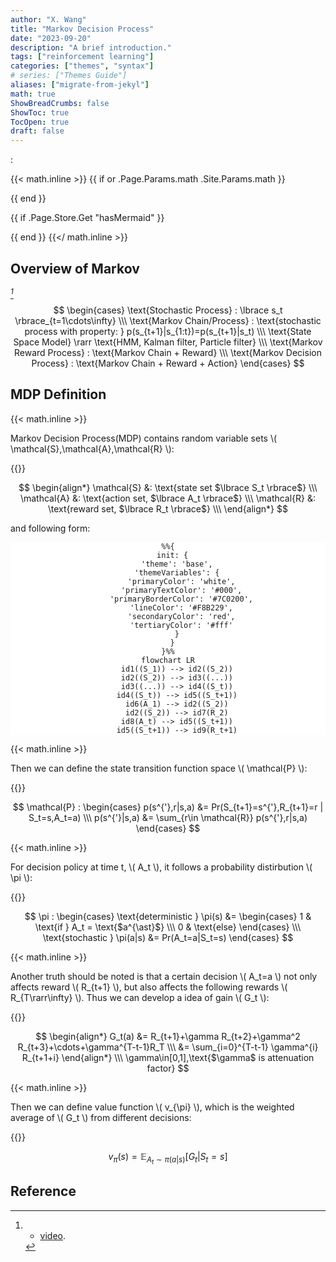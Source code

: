 ```yaml
---
author: "X. Wang"
title: "Markov Decision Process"
date: "2023-09-20"
description: "A brief introduction."
tags: ["reinforcement learning"]
categories: ["themes", "syntax"]
# series: ["Themes Guide"]
aliases: ["migrate-from-jekyl"]
math: true
ShowBreadCrumbs: false
ShowToc: true
TocOpen: true
draft: false
---
```


:                                                         

{{< math.inline >}}
{{ if or .Page.Params.math .Site.Params.math }}

<link rel="stylesheet" href="https://cdn.jsdelivr.net/npm/katex@0.16.8/dist/katex.min.css" integrity="sha384-GvrOXuhMATgEsSwCs4smul74iXGOixntILdUW9XmUC6+HX0sLNAK3q71HotJqlAn" crossorigin="anonymous">

<!-- The loading of KaTeX is deferred to speed up page rendering -->
<script defer src="https://cdn.jsdelivr.net/npm/katex@0.16.8/dist/katex.min.js" integrity="sha384-cpW21h6RZv/phavutF+AuVYrr+dA8xD9zs6FwLpaCct6O9ctzYFfFr4dgmgccOTx" crossorigin="anonymous"></script>

<!-- To automatically render math in text elements, include the auto-render extension: -->
<script defer src="https://cdn.jsdelivr.net/npm/katex@0.16.8/dist/contrib/auto-render.min.js" integrity="sha384-+VBxd3r6XgURycqtZ117nYw44OOcIax56Z4dCRWbxyPt0Koah1uHoK0o4+/RRE05" crossorigin="anonymous"
    onload="renderMathInElement(document.body);"></script>
{{ end }}

{{ if .Page.Store.Get "hasMermaid" }}
  <script type="module">
    import mermaid from 'https://cdn.jsdelivr.net/npm/mermaid/dist/mermaid.esm.min.mjs';
    mermaid.initialize({ startOnLoad: true });
  </script>
{{ end }}
{{</ math.inline >}}

<style>
    /* Set the font size of all math elements to 16px */
    .katex {
        font-size: 16px !important;
    }
</style>

<style>
/* Custom CSS styles */
.graph {
    background-color: white;
  /* padding: 10px; */
  /* border-radius: 5px; */
}
.graph pre {
    background-color: white;
  /* font-family: 'Courier New', monospace;
  font-size: 14px;
  line-height: 1.5; */
}
</style>

## Overview of Markov

<cite>[^1]</cite>

$$
\begin{cases}
        \text{Stochastic Process} : \lbrace s_t \rbrace_{t=1\cdots\infty} \\\
        \text{Markov Chain/Process} : \text{stochastic process with property: } p(s_{t+1}|s_{1:t})=p(s_{t+1}|s_t) \\\
        \text{State Space Model} \rarr \text{HMM, Kalman filter, Particle filter} \\\
                \text{Markov Reward Process} : \text{Markov Chain + Reward} \\\
        \text{Markov Decision Process} : \text{Markov Chain + Reward + Action}
\end{cases}
$$


## MDP Definition

{{< math.inline >}}
<p>
Markov Decision Process(MDP) contains random variable sets \( \mathcal{S},\mathcal{A},\mathcal{R} \):
</p>
{{</ math.inline >}}

$$
\begin{align*}
\mathcal{S} &: \text{state set $\lbrace S_t \rbrace$} \\\
\mathcal{A} &: \text{action set, $\lbrace A_t \rbrace$} \\\
\mathcal{R} &: \text{reward set, $\lbrace R_t \rbrace$} \\\
\end{align*}
$$

and following form:

<div class="graph" style="text-align: center;">

```mermaid
%%{
  init: {
    'theme': 'base',
    'themeVariables': {
      'primaryColor': 'white',
      'primaryTextColor': '#000',
      'primaryBorderColor': '#7C0200',
      'lineColor': '#F8B229',
      'secondaryColor': 'red',
      'tertiaryColor': '#fff'
    }
  }
}%%
flowchart LR
    id1((S_1)) --> id2((S_2))
    id2((S_2)) --> id3((...))
    id3((...)) --> id4((S_t))
    id4((S_t)) --> id5((S_t+1))
    id6(A_1) --> id2((S_2))
    id2((S_2)) --> id7(R_2)
    id8(A_t) --> id5((S_t+1))
    id5((S_t+1)) --> id9(R_t+1)
```

</div>

{{< math.inline >}}
<p>
Then we can define the state transition function space \( \mathcal{P} \):
</p>
{{</ math.inline >}}

$$
\mathcal{P} : \begin{cases}
    p(s^{'},r|s,a) &= Pr(S_{t+1}=s^{'},R_{t+1}=r | S_t=s,A_t=a) \\\
    p(s^{'}|s,a) &= \sum_{r\in \mathcal{R}} p(s^{'},r|s,a)
\end{cases}
$$

{{< math.inline >}}
<p>
For decision policy at time t, \( A_t \), it follows a probability distirbution \( \pi \):
</p>
{{</ math.inline >}}

$$
\pi : \begin{cases}
    \text{deterministic } \pi(s) &= \begin{cases}
        1 & \text{if } A_t = \text{$a^{\ast}$} \\\
        0 & \text{else}
    \end{cases} \\\
    \text{stochastic } \pi(a|s) &= Pr(A_t=a|S_t=s)
\end{cases}
$$

{{< math.inline >}}
<p>
Another truth should be noted is that a certain decision \( A_t=a \) not only affects reward \( R_{t+1} \), but also affects the following rewards \( R_{T\rarr\infty} \). Thus we can develop a idea of gain \( G_t \):
</p>
{{</ math.inline >}}

$$
\begin{align*}
    G_t(a) &= R_{t+1}+\gamma R_{t+2}+\gamma^2 R_{t+3}+\cdots+\gamma^{T-t-1}R_T \\\
    &= \sum_{i=0}^{T-t-1} \gamma^{i} R_{t+1+i}
\end{align*} \\\
\gamma\in[0,1],\text{$\gamma$ is attenuation factor}
$$

{{< math.inline >}}
<p>
Then we can define value function \( v_{\pi} \), which is the weighted average of \( G_t \) from different decisions:
</p>
{{</ math.inline >}}

$$
v_{\pi}(s) = \mathbb{E}_{A_t\sim \pi(a|s)} [ G_t|S_t=s ]
$$

## Reference

[^1]: - [video](https://www.bilibili.com/video/BV1RA411q7wt/?p=1).
[^4]: From [Higham, Nicholas (2002). Accuracy and Stability of Numerical Algorithms](https://archive.org/details/accuracystabilit00high_878).
[^5]: From [The Multivariate Gaussian. Michael I. Jordan](https://people.eecs.berkeley.edu/~jordan/courses/260-spring10/other-readings/chapter13.pdf).
[^3]: From [Tzon-Tzer, Lu; Sheng-Hua, Shiou (2002). "Inverses of 2 × 2 block matrices"](https://doi.org/10.1016%2FS0898-1221%2801%2900278-4).
[^2]: - [GAUSS-MARKOV MODELS, JONATHAN HUANG AND J. ANDREW BAGNELL](https://www.cs.cmu.edu/~16831-f14/notes/F14/gaussmarkov.pdf).
[^6]: - [Gaussian Processes and Gaussian Markov Random Fields](https://folk.ntnu.no/joeid/MA8702/jan16.pdf)
